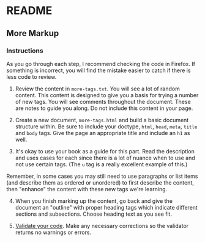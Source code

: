 # README

## More Markup

### Instructions

As you go through each step, I recommend checking the code in Firefox. If something is incorrect, you will find the mistake easier to catch if there is less code to review.

1. Review the content in `more-tags.txt`. You will see a lot of random content. This content is designed to give you a basis for trying a number of new tags. You will see comments throughout the document. These are notes to guide you along. Do not include this content in your page.

2. Create a new document, `more-tags.html` and build a basic document structure within. Be sure to include your doctype, `html`, `head`, `meta`, `title` and `body` tags. Give the page an appropriate title and include an `h1` as well.

3. It's okay to use your book as a guide for this part. Read the description and uses cases for each since there is a lot of nuance when to use and not use certain tags. (The `u` tag is a really excellent example of this.)

  Remember, in some cases you may still need to use paragraphs or list items (and describe them as ordered or unordered) to first describe the content, then "enhance" the content with these new tags we're learning.

4. When you finish marking up the content, go back and give the document an "outline" with proper heading tags which indicate different sections and subsections. Choose heading text as you see fit.

5. [Validate your code](https://validator.w3.org). Make any necessary corrections so the validator returns no warnings or errors.
